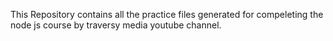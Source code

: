 This Repository contains all the practice files generated for compeleting the node js course by traversy media youtube channel.